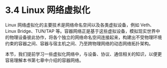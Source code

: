 # 3.4 Linux 网络虚拟化

Linux 网络虚拟化的主要技术是网络命名空间以及各类虚拟设备，例如 Veth、Linux Bridge、TUN/TAP 等。容器网络正是基于这些虚拟设备，模拟现实世界中的物理设备彼此协作，将各个独立的网络命名空间连接起来，构建出不受物理环境约束的容器之间、容器与宿主机之间、乃至跨物理网络的动态网络拓扑架构。

本节，我们提前学习一些虚拟化网络中，与设备、协议、通信相关的知识，以便更容易理解本书第七章中介绍的容器网络。